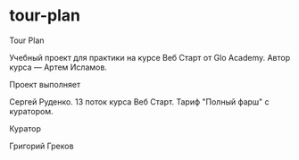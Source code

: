 # tour-plan

Tour Plan

Учебный проект для практики на курсе Веб Старт от Glo Academy. Автор курса — Артем Исламов.

Проект выполняет

Сергей Руденко. 13 поток курса Веб Старт. Тариф "Полный фарш" с куратором.

Куратор

Григорий Греков